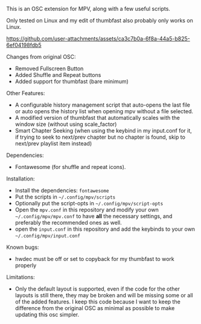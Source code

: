 This is an OSC extension for MPV, along with a few useful scripts.

Only tested on Linux and my edit of thumbfast also probably only works on Linux.

https://github.com/user-attachments/assets/ca3c7b0a-6f8a-44a5-b825-6ef04198fdb5

Changes from original OSC:
* Removed Fullscreen Button
* Added Shuffle and Repeat buttons
* Added support for thumbfast (bare minimum)

Other Features:
* A configurable history management script that auto-opens the last file or auto opens the history list when opening mpv without a file selected.
* A modified version of thumbfast that automatically scales with the window size (without using scale_factor)
* Smart Chapter Seeking (when using the keybind in my input.conf for it, if trying to seek to next/prev chapter but no chapter is found, skip to next/prev playlist item instead)

Dependencies: 

* Fontawesome (for shuffle and repeat icons).

Installation:
* Install the dependencies: `fontawesome`
* Put the scripts in `~/.config/mpv/scripts`
* Optionally put the script-opts in `~/.config/mpv/script-opts`
* Open the `mpv.conf` in this repository and modify your own `~/.config/mpv/mpv.conf` to have **all** the necessary settings, and preferably the recommended ones as well.
* open the `input.conf` in this repository and add the keybinds to your own `~/.config/mpv/input.conf`

Known bugs:
* hwdec must be off or set to copyback for my thumbfast to work properly

Limitations:
* Only the default layout is supported, even if the code for the other layouts is still there, they may be broken and will be missing some or all of the added features. I keep this code because I want to keep the difference from the original OSC as minimal as possible to make updating this osc simpler.
